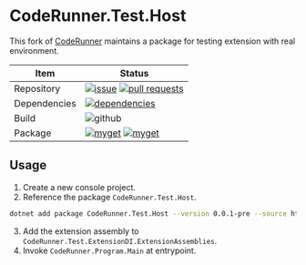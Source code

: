 # CodeRunner.Test.Host

This fork of [CodeRunner](https://github.com/CodeRunner-SD/CodeRunner) maintains a package for testing extension with real environment.

|Item|Status|
|-|-|
|Repository|[![issue](https://img.shields.io/github/issues/eXceediDeaL/CodeRunner.svg)](https://github.com/eXceediDeaL/CodeRunner/issues/) [![pull requests](https://img.shields.io/github/issues-pr/eXceediDeaL/CodeRunner.svg)](https://github.com/eXceediDeaL/CodeRunner/pulls/)|
|Dependencies|[![dependencies](https://img.shields.io/librariesio/github/eXceediDeaL/CodeRunner.svg)](https://libraries.io/github/eXceediDeaL/CodeRunner)|
|Build|![github](https://github.com/eXceediDeaL/CodeRunner/workflows/CI-CD/badge.svg)|
|Package|[![myget](https://img.shields.io/myget/stardustdl/v/CodeRunner.Test.Host?label=myget)](https://www.myget.org/feed/stardustdl/package/nuget/CodeRunner.Test.Host) [![myget](https://img.shields.io/myget/stardustdl/dt/CodeRunner.Test.Host)](https://www.myget.org/feed/stardustdl/package/nuget/CodeRunner.Test.Host)|

## Usage

1. Create a new console project.
2. Reference the package `CodeRunner.Test.Host`.
```sh
dotnet add package CodeRunner.Test.Host --version 0.0.1-pre --source https://www.myget.org/F/stardustdl/api/v3/index.json
```
3. Add the extension assembly to `CodeRunner.Test.ExtensionDI.ExtensionAssemblies`.
4. Invoke `CodeRunner.Program.Main` at entrypoint.

